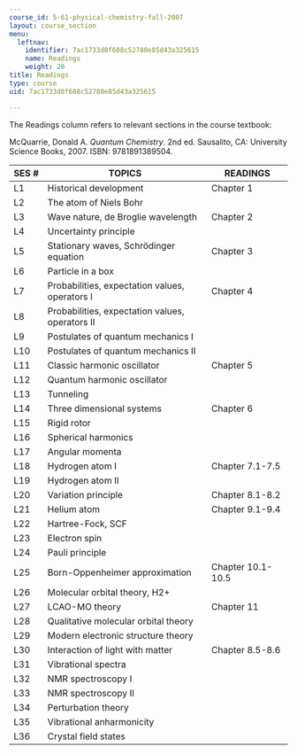```yaml
---
course_id: 5-61-physical-chemistry-fall-2007
layout: course_section
menu:
  leftnav:
    identifier: 7ac1733d8f608c52780e85d43a325615
    name: Readings
    weight: 20
title: Readings
type: course
uid: 7ac1733d8f608c52780e85d43a325615

---
```


The Readings column refers to relevant sections in the course textbook:

McQuarrie, Donald A. _Quantum Chemistry_. 2nd ed. Sausalito, CA: University Science Books, 2007. ISBN: 9781891389504.

| SES # | TOPICS | READINGS |
| --- | --- | --- |
| L1 | Historical development | Chapter 1 |
| L2 | The atom of Niels Bohr |  |
| L3 | Wave nature, de Broglie wavelength | Chapter 2 |
| L4 | Uncertainty principle |  |
| L5 | Stationary waves, Schrödinger equation | Chapter 3 |
| L6 | Particle in a box |  |
| L7 | Probabilities, expectation values, operators I | Chapter 4 |
| L8 | Probabilities, expectation values, operators II |  |
| L9 | Postulates of quantum mechanics I |  |
| L10 | Postulates of quantum mechanics II |  |
| L11 | Classic harmonic oscillator | Chapter 5 |
| L12 | Quantum harmonic oscillator |  |
| L13 | Tunneling |  |
| L14 | Three dimensional systems | Chapter 6 |
| L15 | Rigid rotor |  |
| L16 | Spherical harmonics |  |
| L17 | Angular momenta |  |
| L18 | Hydrogen atom I | Chapter 7.1-7.5 |
| L19 | Hydrogen atom II |  |
| L20 | Variation principle | Chapter 8.1-8.2 |
| L21 | Helium atom | Chapter 9.1-9.4 |
| L22 | Hartree-Fock, SCF |  |
| L23 | Electron spin |  |
| L24 | Pauli principle |  |
| L25 | Born-Oppenheimer approximation | Chapter 10.1-10.5 |
| L26 | Molecular orbital theory, H2+ |  |
| L27 | LCAO-MO theory | Chapter 11 |
| L28 | Qualitative molecular orbital theory |  |
| L29 | Modern electronic structure theory |  |
| L30 | Interaction of light with matter | Chapter 8.5-8.6 |
| L31 | Vibrational spectra |  |
| L32 | NMR spectroscopy I |  |
| L33 | NMR spectroscopy II |  |
| L34 | Perturbation theory |  |
| L35 | Vibrational anharmonicity |  |
| L36 | Crystal field states |